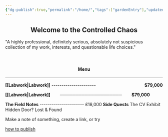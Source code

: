 ```yaml
---
{"dg-publish":true,"permalink":"/home/","tags":["gardenEntry"],"updated":"2025-02-05T07:55:20.455+00:00"}
---
```


<center><h2>Welcome to the Controlled Chaos</h2></center>
"A highly professional, definitely serious, absolutely not suspicious collection of my work, interests, and questionable life choices."
<br><br><br>

<center><h4>Menu</h4></center>

---
**[[Labwork\|Labwork]]** <span style="flex-grow: 1; text-align: center;">----------------------</span><span style="float: right;">**$79,000**</span>

**[[Labwork\|Labwork]]** <span style="display: inline-block; text-align: center; width: 50%;">────────────────────</span> **$79,000**


**The Field Notes**  ---------------------- <right>£18,000</right>
**Side Quests**
The CV Exhibit
Hidden Door?
Lost & Found


Make a note of something, create a link, or try 

[how to publish](https://www.youtube.com/watch?v=eULVrTjT11w&t=435s)
